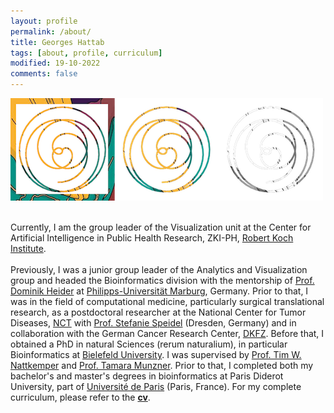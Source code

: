 ```yaml
---
layout: profile
permalink: /about/
title: Georges Hattab
tags: [about, profile, curriculum]
modified: 19-10-2022
comments: false
---
```

![](/images/header.png)
<br/>
<br/>

Currently, I am the group leader of the Visualization unit at the Center for Artificial Intelligence in Public Health Research, ZKI-PH, [Robert Koch Institute](https://www.rki.de/EN/). 
<br/>
<br/>
Previously, I was a junior group leader of the Analytics and Visualization group and headed the Bioinformatics division with the mentorship of [Prof. Dominik Heider](http://heiderlab.de/?page_id=146) at [Philipps-Universität Marburg](https://www.uni-marburg.de/en), Germany.
Prior to that, I was in the field of computational medicine, particularly surgical translational research, as a postdoctoral researcher at the National Center for Tumor Diseases, [NCT](https://www.nct-dresden.de/en.html) with [Prof. Stefanie Speidel](http://bit.ly/2SaNnos) (Dresden, Germany) and in collaboration with the German Cancer Research Center, [DKFZ](https://www.dkfz.de/en/index.html).
Before that, I obtained a PhD in natural Sciences (rerum naturalium), in particular Bioinformatics at [Bielefeld University](https://www.uni-bielefeld.de/(en)/). I was supervised by [Prof. Tim W. Nattkemper](https://biodatamining.cebitec.uni-bielefeld.de/people.html#leader) and [Prof. Tamara Munzner](http://www.cs.ubc.ca/~tmm/).
Prior to that, I completed both my bachelor's and master's degrees in bioinformatics at Paris Diderot University, part of [Université de Paris](https://u-paris.fr/en/) (Paris, France).
For my complete curriculum, please refer to the [**cv**](/documents/ghattab_cv.pdf).
